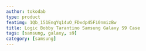 ```yaml
---
author: tokodab
type: product
featimg: 1Qb_151EngYq14uO_FDxdp45Fi0nmizBw
title: Logic Bobby Tarantino Samsung Galaxy S9 Case
tags: [samsung, galaxy, s9]
category: [samsung]
---
```


